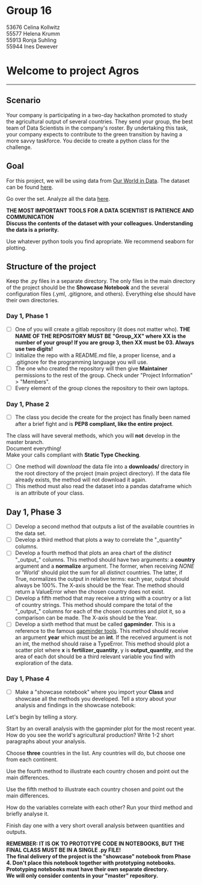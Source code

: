 # Group 16

53676 Celina Kollwitz  
55577 Helena Krumm  
55913 Ronja Suhling  
55944 Ines Dewever  

# Welcome to project Agros
---

## Scenario

Your company is participating in a two-day hackathon promoted to study the agricultural output of several countries. They send your group, the best team of Data Scientists in the company's roster. By undertaking this task, your company expects to contribute to the green transition by having a more savvy taskforce. You decide to create a python class for the challenge.

## Goal

For this project, we will be using data from [Our World in Data](https://ourworldindata.org/). The dataset can be found [here](https://github.com/owid/owid-datasets/blob/master/datasets/Agricultural%20total%20factor%20productivity%20(USDA)/Agricultural%20total%20factor%20productivity%20(USDA).csv).

Go over the set. Analyze all the data [here](https://github.com/owid/owid-datasets/tree/master/datasets/Agricultural%20total%20factor%20productivity%20(USDA)).

<div class="alert alert-danger">
    <b> THE MOST IMPORTANT TOOLS FOR A DATA SCIENTIST IS PATIENCE AND COMMUNICATION</b>
    <br>
    <b> Discuss the contents of the dataset with your colleagues. Understanding the data is a priority. </b>
</div>

Use whatever python tools you find apropriate. We recommend seaborn for plotting.

## Structure of the project

Keep the .py files in a separate directory. The only files in the main directory of the project should be the **Showcase Notebook** and the several configuration files (.yml, .gitignore, and others). Everything else should have their own directories.

### Day 1, Phase 1

- [ ] One of you will create a gitlab repository (it does not matter who). __THE NAME OF THE REPOSITORY MUST BE "Group_XX" where XX is the number of your group! If you are group 3, then XX must be 03. Always use two digits!__
- [ ] Initialize the repo with a README.md file, a proper license, and a .gitignore for the programming language you will use.
- [ ] The one who created the repository will then give __Maintainer__ permissions to the rest of the group. Check under "Project Information" > "Members".
- [ ] Every element of the group clones the repository to their own laptops.

### Day 1, Phase 2

- [ ] The class you decide the create for the project has finally been named after a brief fight and is __PEP8 compliant, like the entire project__.

The class will have several methods, which you will __not__ develop in the master branch.  
Document everything!  
Make your calls compliant with __Static Type Checking__.

- [ ] One method will _download_ the data file into a __downloads/__ directory in the root directory of the project (main project directory). If the data file already exists, the method will not download it again.
- [ ] This method must also read the dataset into a pandas dataframe which is an attribute of your class.

## Day 1, Phase 3

- [ ] Develop a second method that outputs a list of the available countries in the data set.
- [ ] Develop a third method that plots a way to correlate the "\_quantity" columns.
- [ ] Develop a fourth method that plots an area chart of the *distinct* "\_output_" columns. This method should have two arguments: a __country__ argument and a __normalize__ argument. The former, when receiving *NONE* or 'World' should plot the sum for all *distinct* countries. The latter, if True, normalizes the output in relative terms: each year, output should always be 100%. The X-axis should be the Year. The method should return a ValueError when the chosen country does not exist.
- [ ] Develop a fifth method that may receive a string with a country or a list of country strings. This method should compare the total of the "\_output_" columns for each of the chosen countries and plot it, so a comparison can be made. The X-axis should be the Year.
- [ ] Develop a sixth method that must be called __gapminder__. This is a reference to the famous [gapminder tools](https://www.gapminder.org/tools/#$chart-type=bubbles&url=v1). This method should receive an argument __year__ which must be an __int__. If the received argument is not an int, the method should raise a TypeError. This method should plot a scatter plot where __x__ is __fertilizer_quantity__, y is __output_quantity__, and the area of each dot should be a third relevant variable you find with exploration of the data.

### Day 1, Phase 4

- [ ] Make a "showcase notebook" where you import your __Class__ and showcase all the methods you developed. Tell a story about your analysis and findings in the showcase notebook:

Let's begin by telling a story.

Start by an overall analysis with the gapminder plot for the most recent year. How do you see the world's agricultural production? Write 1-2 short paragraphs about your analysis.

Choose **three** countries in the list. Any countries will do, but choose one from each continent.

Use the fourth method to illustrate each country chosen and point out the main differences.

Use the fifth method to illustrate each country chosen and point out the main differences.

How do the variables correlate with each other? Run your third method and briefly analyse it.

Finish day one with a very short overall analysis between quantities and outputs.

<div class="alert alert-danger">
    <b> REMEMBER: IT IS OK TO PROTOTYPE CODE IN NOTEBOOKS, BUT THE FINAL CLASS MUST BE IN A SINGLE .py FILE! </b>
    <br>
    <b> The final delivery of the project is the "showcase" notebook from Phase 4. Don't place this notebook together with prototyping notebooks.</b>
    <br>
    <b> Prototyping notebooks must have their own separate directory.</b>
    <br>
    <b> We will only consider contents in your "master" repository.</b>
</div>